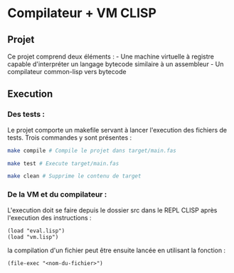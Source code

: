 # Compilateur + VM CLISP

## Projet

Ce projet comprend deux éléments :
    - Une machine virtuelle à registre capable d'interpréter un langage bytecode similaire à un assembleur
    - Un compilateur common-lisp vers bytecode

## Execution 

### Des tests :

Le projet comporte un makefile servant à lancer l'execution des fichiers de tests.
Trois commandes y sont présentes :

``` sh
make compile # Compile le projet dans target/main.fas

make test # Execute target/main.fas

make clean # Supprime le contenu de target
```

### De la VM et du compilateur :

L'execution doit se faire depuis le dossier src dans le REPL CLISP après l'execution des instructions :

```common-lisp 
(load "eval.lisp")
(load "vm.lisp")
```

la compilation d'un fichier peut être ensuite lancée en utilisant la fonction :

``` common-lisp
(file-exec "<nom-du-fichier>")
```
